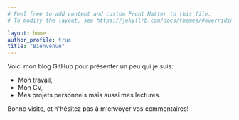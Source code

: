```yaml
---
# Feel free to add content and custom Front Matter to this file.
# To modify the layout, see https://jekyllrb.com/docs/themes/#overriding-theme-defaults

layout: home
author_profile: true
title: "Bienvenue"
---
```


Voici mon blog GitHub pour présenter un peu qui je suis:
- Mon travail,
- Mon CV, 
- Mes projets personnels mais aussi mes lectures.

Bonne visite, et n'hésitez pas à m'envoyer vos commentaires!